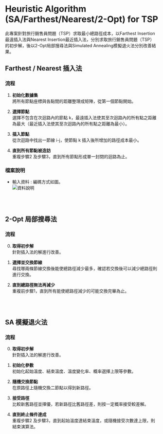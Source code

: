 # Heuristic Algorithm (SA/Farthest/Nearest/2-Opt) for TSP

此專案針對旅行銷售員問題（TSP）求取最小總路徑成本，以Farthest Insertion最遠插入法與Nearest Insertion最近插入法，分別求取旅行銷售員問題（TSP）的初步解，後以2-Opt局部搜尋法與Simulated Annealing模擬退火法分別改善結果。
<br>

## Farthest / Nearest 插入法
### 流程

1. **初始化數據集**<br>
   將所有節點座標與各點間的距離整理成矩陣，從第一個節點開始。<br>

2. **選擇節點**<br>
   選擇不包含在次迴路內的節點 k，最遠插入法使其至次迴路內的所有點之距離為最大（最近插入法使其至次迴路內的所有點之距離為最小）。<br>

3. **插入節點**<br>
    從次迴路中找出一節線 i-j，使節點 k 插入後所增加的路徑成本最小。<br>

4. **直到所有節點被造訪**<br>
   重複步驟2 及步驟3，直到所有節點形成單一封閉的迴路為止。<br>

### 檔案說明
- 輸入資料 : 編碼方式如圖。<br>
![資料說明](https://github.com/woodwood0/Heuristic-Algorithm-SA-Farthest-Nearest-2-Opt-for-TSP/assets/171545924/94e613e8-c134-4b32-9ccc-6e52eeac7ecc)
<br>
<br>

## 2-Opt 局部搜尋法
### 流程

0. **取得初步解**<br>
   針對插入法的解進行改善。<br>

1. **選擇並交換節線**<br>
   尋找哪兩條節線交換後能使總路徑減少最多，確認若交換後可以減少總路徑則進行交換。<br>

2. **直到總路徑無法再減少**<br>
   重複前步驟1，直到所有能使總路徑減少的可能交換完畢為止。<br>
<br>
<br>

## SA 模擬退火法
### 流程

0. **取得初步解**<br>
   針對插入法的解進行改善。<br>

1. **初始化參數**<br>
   初始化起始溫度、結束溫度、溫度變化率、概率選擇上限等參數。<br>

2. **隨機交換節點**<br>
   在原路徑上隨機交換二節點以得到新路徑。<br>

3. **接受路徑**<br>
   比較新舊路徑並擇優，若新路徑比舊路徑差，則按一定概率接受較差解。<br>

4. **直到終止條件達成**<br>
   重複步驟2 及步驟3，直到起始溫度達結束溫度，或隨機接受次數達上限，則結束演算法。

